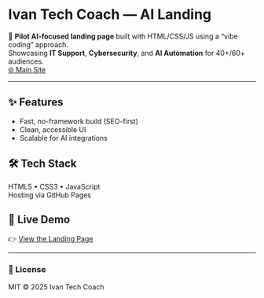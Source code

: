 # Ivan Tech Coach — AI Landing

🚀 **Pilot AI-focused landing page** built with HTML/CSS/JS using a “vibe coding” approach.  
Showcasing **IT Support**, **Cybersecurity**, and **AI Automation** for 40+/60+ audiences.  
[🌐 Main Site](https://ivantechcoach.es)

---

## ✨ Features
- Fast, no-framework build (SEO-first)
- Clean, accessible UI
- Scalable for AI integrations

## 🛠 Tech Stack
HTML5 • CSS3 • JavaScript  
Hosting via GitHub Pages

## 📌 Live Demo
👉 [View the Landing Page](https://ivantechcoach.github.io/ivantechcoach-ai-landing/)

---

### 📄 License
MIT © 2025 Ivan Tech Coach
